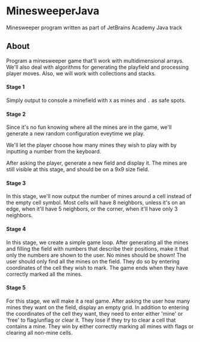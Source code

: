 # MinesweeperJava
Minesweeper program written as part of JetBrains Academy Java track

## About
Program a minesweeper game that'll work with multidimensional arrays. We'll also deal with algorithms for generating the playfield
and processing player moves. Also, we will work with collections and stacks.

#### Stage 1
Simply output to console a minefield with `X` as mines and `.` as safe spots.

#### Stage 2
Since it's no fun knowing where all the mines are in the game, we'll generate a new random configuration eveytime we play.

We'll let the player choose how many mines they wish to play with by inputting a number from the keyboard.

After asking the player, generate a new field and display it. The mines are still visible at this stage, and should be on a
9x9 size field.

#### Stage 3
In this stage, we'll now output the number of mines around a cell instead of the empty cell symbol. Most cells will have 8 neighbors,
unless it's on an edge, when it'll have 5 neighbors, or the corner, when it'll have only 3 neighbors.

#### Stage 4
In this stage, we create a simple game loop. After generating all the mines and filling the field with numbers that describe their positions,
make it that only the numbers are shown to the user. No mines should be shown! The user should only find all the mines on the field. They do
so by entering coordinates of the cell they wish to mark. The game ends when they have correctly marked all the mines.

#### Stage 5
For this stage, we will make it a real game. After asking the user how many mines they want on the field, display an empty grid. In addition
to entering the coordinates of the cell they want, they need to enter either 'mine' or 'free' to flag/unflag or clear it. They lose if they
try to clear a cell that contains a mine. They win by either correctly marking all mines with flags or clearing all non-mine cells.
